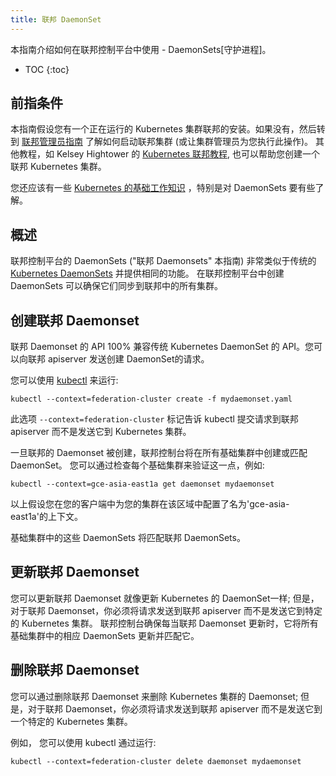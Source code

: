 ```yaml
---
title: 联邦 DaemonSet
---
```


本指南介绍如何在联邦控制平台中使用 - DaemonSets[守护进程]。

* TOC
{:toc}

## 前指条件

本指南假设您有一个正在运行的 Kubernetes 集群联邦的安装。如果没有，然后转到
[联邦管理员指南](/docs/admin/federation/) 了解如何启动联邦集群 (或让集群管理员为您执行此操作)。
其他教程，如 Kelsey Hightower 的
[Kubernetes 联邦教程](https://github.com/kelseyhightower/kubernetes-cluster-federation),
也可以帮助您创建一个联邦 Kubernetes 集群。

您还应该有一些
[Kubernetes 的基础工作知识](/docs/getting-started-guides/) ，特别是对 DaemonSets 要有些了解。

## 概述

联邦控制平台的 DaemonSets ("联邦 Daemonsets" 本指南) 非常类似于传统的[Kubernetes
DaemonSets](/docs/user-guide/DaemonSets/) 并提供相同的功能。
在联邦控制平台中创建 DaemonSets 可以确保它们同步到联邦中的所有集群。

## 创建联邦 Daemonset

联邦 Daemonset 的 API 100% 兼容传统 Kubernetes DaemonSet 的 API。您可以向联邦 apiserver 发送创建 DaemonSet的请求。

您可以使用 [kubectl](/docs/user-guide/kubectl/) 来运行:

``` shell
kubectl --context=federation-cluster create -f mydaemonset.yaml
```

此选项 `--context=federation-cluster` 标记告诉 kubectl 提交请求到联邦 apiserver 而不是发送它到 Kubernetes 集群。

一旦联邦的 Daemonset 被创建，联邦控制台将在所有基础集群中创建或匹配 DaemonSet。
您可以通过检查每个基础集群来验证这一点，例如:

``` shell
kubectl --context=gce-asia-east1a get daemonset mydaemonset
```

以上假设您在您的客户端中为您的集群在该区域中配置了名为'gce-asia-east1a'的上下文。

基础集群中的这些 DaemonSets 将匹配联邦 DaemonSets。

## 更新联邦 Daemonset

您可以更新联邦 Daemonset 就像更新 Kubernetes 的 DaemonSet一样; 但是，对于联邦 Daemonset，你必须将请求发送到联邦 apiserver 而不是发送它到特定的 Kubernetes 集群。
联邦控制台确保每当联邦 Daemonset 更新时，它将所有基础集群中的相应 DaemonSets 更新并匹配它。

## 删除联邦 Daemonset

您可以通过删除联邦 Daemonset 来删除 Kubernetes 集群的 Daemonset; 但是，对于联邦 Daemonset，你必须将请求发送到联邦 apiserver 而不是发送它到一个特定的 Kubernetes 集群。

例如， 您可以使用 kubectl 通过运行:

```shell
kubectl --context=federation-cluster delete daemonset mydaemonset
```
